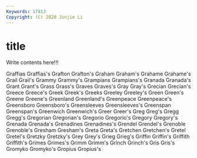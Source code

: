 ```yaml
---
Keywords: 17813
Copyright: (C) 2020 Junjie Li
---
```


# title

Write contents here!!!

Graffias 
Graffias's 
Grafton 
Grafton's 
Graham 
Graham's 
Grahame 
Grahame's 
Grail
Grail's 
Grammy 
Grammy's 
Grampians 
Grampians's 
Granada 
Granada's 
Grant 
Grant's 
Grass
Grass's 
Graves 
Graves's 
Gray 
Gray's 
Grecian 
Grecian's 
Greece 
Greece's 
Greek
Greek's 
Greeks 
Greeley 
Greeley's 
Green 
Green's 
Greene 
Greene's 
Greenland 
Greenland's
Greenpeace 
Greenpeace's 
Greensboro 
Greensboro's 
Greensleeves 
Greensleeves's 
Greenspan 
Greenspan's 
Greenwich 
Greenwich's
Greer 
Greer's 
Greg 
Greg's 
Gregg 
Gregg's 
Gregorian 
Gregorian's 
Gregorio 
Gregorio's
Gregory 
Gregory's 
Grenada 
Grenada's 
Grenadines 
Grenadines's 
Grendel 
Grendel's 
Grenoble 
Grenoble's
Gresham 
Gresham's 
Greta 
Greta's 
Gretchen 
Gretchen's 
Gretel 
Gretel's 
Gretzky 
Gretzky's
Grey 
Grey's 
Grieg 
Grieg's 
Griffin 
Griffin's 
Griffith 
Griffith's 
Grimes 
Grimes's
Grimm 
Grimm's 
Grinch 
Grinch's 
Gris 
Gris's 
Gromyko 
Gromyko's 
Gropius 
Gropius's
